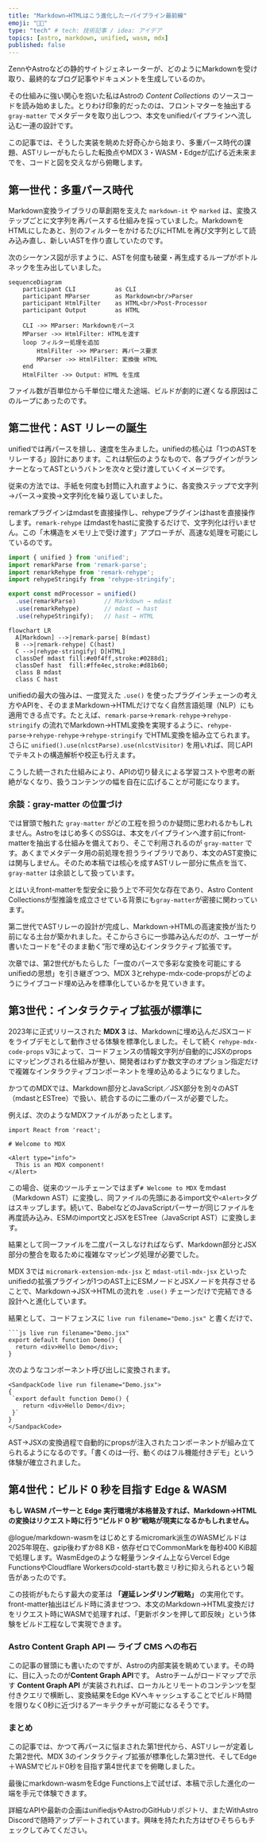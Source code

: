 ```yaml
---
title: "Markdown→HTMLはこう進化したーパイプライン最前線"
emoji: "🏃🏼"
type: "tech" # tech: 技術記事 / idea: アイデア
topics: [astro, markdown, unified, wasm, mdx]
published: false
---
```


ZennやAstroなどの静的サイトジェネレーターが、どのようにMarkdownを受け取り、最終的なブログ記事やドキュメントを生成しているのか。  

その仕組みに強い関心を抱いた私はAstroの *Content Collections* のソースコードを読み始めました。とりわけ印象的だったのは、フロントマターを抽出する `gray-matter` でメタデータを取り出しつつ、本文をunifiedパイプラインへ流し込む一連の設計です。

この記事では、そうした実装を眺めた好奇心から始まり、多重パース時代の課題、ASTリレーがもたらした転換点やMDX 3・WASM・Edgeが広げる近未来までを、コードと図を交えながら俯瞰します。

## 第一世代：多重パース時代

Markdown変換ライブラリの草創期を支えた `markdown-it` や `marked` は、変換ステップごとに文字列を再パースする仕組みを採っていました。MarkdownをHTMLにしたあと、別のフィルターをかけるたびにHTMLを再び文字列として読み込み直し、新しいASTを作り直していたのです。

次のシーケンス図が示すように、ASTを何度も破棄・再生成するループがボトルネックを生み出していました。

```mermaid
sequenceDiagram
    participant CLI           as CLI
    participant MParser       as Markdown<br/>Parser
    participant HtmlFilter    as HTML<br/>Post-Processor
    participant Output        as HTML

    CLI ->> MParser: Markdownをパース
    MParser ->> HtmlFilter: HTMLを渡す
    loop フィルター処理を追加
        HtmlFilter ->> MParser: 再パース要求
        MParser ->> HtmlFilter: 変換後 HTML
    end
    HtmlFilter ->> Output: HTML を生成
```

ファイル数が百単位から千単位に増えた途端、ビルドが劇的に遅くなる原因はこのループにあったのです。

## 第二世代：AST リレーの誕生

unifiedでは再パースを排し、速度を生みました。unifiedの核心は「1つのASTをリレーする」設計にあります。これは駅伝のようなもので、各プラグインがランナーとなってASTというバトンを次々と受け渡していくイメージです。

従来の方法では、手紙を何度も封筒に入れ直すように、各変換ステップで文字列→パース→変換→文字列化を繰り返していました。

remarkプラグインはmdastを直接操作し、rehypeプラグインはhastを直接操作します。`remark-rehype` はmdastをhastに変換するだけで、文字列化は行いません。この「木構造をメモリ上で受け渡す」アプローチが、高速な処理を可能にしているのです。

```ts:example.ts
import { unified } from 'unified';
import remarkParse from 'remark-parse';
import remarkRehype from 'remark-rehype';
import rehypeStringify from 'rehype-stringify';

export const mdProcessor = unified()
  .use(remarkParse)        // Markdown → mdast
  .use(remarkRehype)       // mdast → hast
  .use(rehypeStringify);   // hast → HTML
```

```mermaid
flowchart LR
  A[Markdown] -->|remark-parse| B(mdast)
  B -->|remark-rehype| C(hast)
  C -->|rehype-stringify| D[HTML]
  classDef mdast fill:#e0f4ff,stroke:#0288d1;
  classDef hast  fill:#ffe4ec,stroke:#d81b60;
  class B mdast
  class C hast
```

unifiedの最大の強みは、一度覚えた `.use()` を使ったプラグインチェーンの考え方やAPIを、そのままMarkdown→HTMLだけでなく自然言語処理（NLP）にも適用できる点です。たとえば、`remark-parse`→`remark-rehype`→`rehype-stringify` の流れでMarkdown→HTML変換を実現するように、`rehype-parse`→`rehype-rehype`→`rehype-stringify` でHTML変換を組み立てられます。さらに `unified().use(nlcstParse).use(nlcstVisitor)` を用いれば、同じAPIでテキストの構造解析や校正も行えます。

こうした統一された仕組みにより、APIの切り替えによる学習コストや思考の断絶がなくなり、扱うコンテンツの幅を自在に広げることが可能になります。

### 余談：gray-matter の位置づけ

では冒頭で触れた `gray-matter` がどの工程を担うのか疑問に思われるかもしれません。Astroをはじめ多くのSSGは、本文をパイプラインへ渡す前にfront-matterを抽出する仕組みを備えており、そこで利用されるのが `gray-matter` です。あくまでメタデータ用の前処理を担うライブラリであり、本文のAST変換には関与しません。そのため本稿では核心を成すASTリレー部分に焦点を当て、`gray-matter` は余談として扱っています。

とはいえfront-matterを型安全に扱う上で不可欠な存在であり、Astro Content Collectionsが型推論を成立させている背景にも`gray-matter`が密接に関わっています。

第二世代でASTリレーの設計が完成し、Markdown→HTMLの高速変換が当たり前になる土台が築かれました。そこからさらに一歩踏み込んだのが、ユーザーが書いたコードを“そのまま動く”形で埋め込むインタラクティブ拡張です。

次章では、第2世代がもたらした「一度のパースで多彩な変換を可能にするunifiedの思想」を引き継ぎつつ、MDX 3とrehype-mdx-code-propsがどのようにライブコード埋め込みを標準化しているかを見ていきます。

## 第3世代：インタラクティブ拡張が標準に

2023年に正式リリースされた **MDX 3** は、Markdownに埋め込んだJSXコードをライブデモとして動作させる体験を標準化しました。そして続く `rehype-mdx-code-props` v3によって、コードフェンスの情報文字列が自動的にJSXのpropsにマッピングされる仕組みが整い、開発者はわずか数文字のオプション指定だけで複雑なインタラクティブコンポーネントを埋め込めるようになりました。

かつてのMDXでは、Markdown部分とJavaScript／JSX部分を別々のAST（mdastとESTree）で扱い、統合するのに二重のパースが必要でした。

例えば、次のようなMDXファイルがあったとします。

```jsx:mdx
import React from 'react';

# Welcome to MDX

<Alert type="info">
  This is an MDX component!
</Alert>
```

この場合、従来のツールチェーンではまず`# Welcome to MDX` をmdast（Markdown AST）に変換し、同ファイルの先頭にあるimport文や`<Alert>`タグはスキップします。続いて、BabelなどのJavaScriptパーサーが同じファイルを再度読み込み、ESMのimport文とJSXをESTree（JavaScript AST）に変換します。

結果として同一ファイルを二度パースしなければならず、Markdown部分とJSX部分の整合を取るために複雑なマッピング処理が必要でした。

MDX 3では `micromark-extension-mdx-jsx` と `mdast-util-mdx-jsx` といったunifiedの拡張プラグインが1つのAST上にESMノードとJSXノードを共存させることで、Markdown→JSX→HTMLの流れを `.use()` チェーンだけで完結できる設計へと進化しています。

結果として、コードフェンスに `live run filename="Demo.jsx"` と書くだけで、

```mdx:mdx
```js live run filename="Demo.jsx"
export default function Demo() {
  return <div>Hello Demo</div>;
}
```
次のようなコンポーネント呼び出しに変換されます。

```jsx:mdx
<SandpackCode live run filename="Demo.jsx">
{
 `export default function Demo() {
    return <div>Hello Demo</div>;
 }`
}
</SandpackCode>
```
AST→JSXの変換過程で自動的にpropsが注入されたコンポーネントが組み立てられるようになるのです。「書くのは一行、動くのはフル機能付きデモ」という体験が確立されました。

## 第4世代：ビルド 0 秒を目指す Edge & WASM

**もし WASM パーサーと Edge 実行環境が本格普及すれば、Markdown→HTML の変換はリクエスト時に行う“ビルド 0 秒”戦略が現実になるかもしれません。**

@logue/markdown-wasmをはじめとするmicromark派生のWASMビルドは2025年現在、gzip後わずか88 KB・依存ゼロでCommonMarkを毎秒400 KiB超で処理します。WasmEdgeのような軽量ランタイム上ならVercel Edge FunctionsやCloudflare Workersのcold-startも数ミリ秒に抑えられるという報告があったのです。

この技術がもたらす最大の変革は **「遅延レンダリング戦略」** の実用化です。front-matter抽出はビルド時に済ませつつ、本文のMarkdown→HTML変換だけをリクエスト時にWASMで処理すれば、「更新ボタンを押して即反映」という体験をビルド工程なしで実現できます。

### Astro Content Graph API ― ライブ CMS への布石

この記事の冒頭にも書いたのですが、Astroの内部実装を眺めています。その時に、目に入ったのが**Content Graph API**です。
Astroチームがロードマップで示す **Content Graph API** が実装されれば、ローカルとリモートのコンテンツを型付きクエリで横断し、変換結果をEdge KVへキャッシュすることでビルド時間を限りなく0秒に近づけるアーキテクチャが可能になるそうです。

### まとめ

この記事では、かつて再パースに悩まされた第1世代から、ASTリレーが定着した第2世代、MDX 3のインタラクティブ拡張が標準化した第3世代、そしてEdge＋WASMでビルド0秒を目指す第4世代までを俯瞰しました。

最後にmarkdown-wasmをEdge Functions上で試せば、本稿で示した進化の一端を手元で体験できます。

詳細なAPIや最新の企画はunifiedjsやAstroのGitHubリポジトリ、またWithAstro Discordで随時アップデートされています。興味を持たれた方はぜひそちらもチェックしてみてください。


